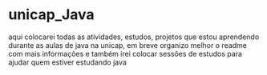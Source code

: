# unicap_Java
aqui colocarei todas as atividades, estudos, projetos que estou aprendendo durante as aulas de java na unicap, em breve organizo melhor o readme com mais informações e também irei colocar sessões de estudos para ajudar quem estiver estudando java
